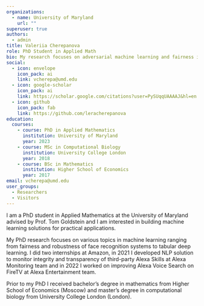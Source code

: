 ```yaml
---
organizations:
  - name: University of Maryland
    url: ""
superuser: true
authors:
  - admin
title: Valeriia Cherepanova
role: PhD Student in Applied Math
bio: My research focuses on adversarial machine learning and fairness in deep learning
social:
  - icon: envelope
    icon_pack: ai
    link: vcherepa@umd.edu
  - icon: google-scholar
    icon_pack: ai
    link: https://scholar.google.com/citations?user=PySUqqUAAAAJ&hl=en
  - icon: github
    icon_pack: fab
    link: https://github.com/leracherepanova
education:
  courses:
    - course: PhD in Applied Mathematics
      institution: University of Maryland
      year: 2023
    - course: MSc in Computational Biology
      institution: University College London
      year: 2018
    - course: BSc in Mathematics
      institution: Higher School of Economics
      year: 2017
email: vcherepa@umd.edu
user_groups:
  - Researchers
  - Visitors
---
```

I am a PhD student in Applied Mathematics at the University of Maryland advised by Prof. Tom Goldstein and I am interested in building machine learning solutions for practical applications.

My PhD research focuses on various topics in machine learning ranging from fairness and robustness of face recognition systems to tabular deep learning. 
I did two internships at Amazon, in 2021 I developed NLP solution to monitor integrity and transparency of third-party Alexa Skills at Alexa Monitoring team and in 2022 I worked on improving Alexa Voice Search on FireTV at Alexa Entertainment team. 

Prior to my PhD I received bachelor’s degree in mathematics from Higher School of Economics (Moscow) and master’s degree in computational biology from University College London (London).

